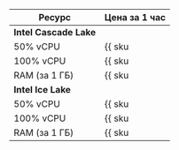 | Ресурс        | Цена за 1 час                                      |
|---------------|----------------------------------------------------|
| **Intel Cascade Lake**                                             |
| 50% vCPU      | {{ sku|RUB|mdb.cluster.kafka.v2.cpu.c50|string }}  |
| 100% vCPU     | {{ sku|RUB|mdb.cluster.kafka.v2.cpu.c100|string }} |
| RAM (за 1 ГБ) | {{ sku|RUB|mdb.cluster.kafka.v2.ram|string }}      |
| **Intel Ice Lake**                                                 |
| 50% vCPU      | {{ sku|RUB|mdb.cluster.kafka.v3.cpu.c50|string }}  |
| 100% vCPU     | {{ sku|RUB|mdb.cluster.kafka.v3.cpu.c100|string }} |
| RAM (за 1 ГБ) | {{ sku|RUB|mdb.cluster.kafka.v3.ram|string }} |

